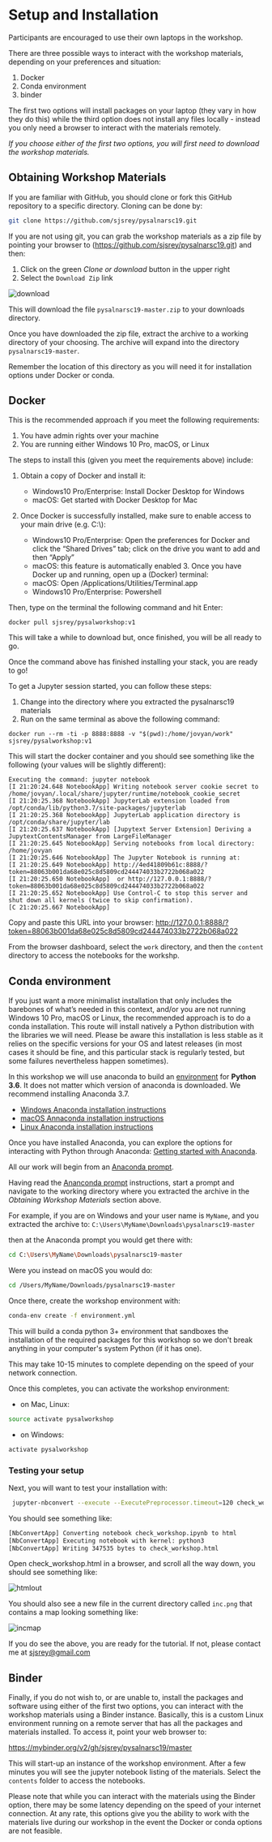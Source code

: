 # Setup and Installation

Participants are encouraged to use their own laptops in the workshop. 

There are three possible ways to interact with the workshop materials, depending on your preferences and situation:

1. Docker
2. Conda environment
2. binder

The first two options will install packages on your laptop (they vary in how they do this) while the third option does not install any files locally - instead you only need a browser to interact with the materials remotely.


*If you choose either of the first two options, you will first need to download the workshop materials.*

  
## Obtaining Workshop Materials

If you are familiar with GitHub, you should clone or fork this GitHub repository to a specific directory. Cloning can be done by:

```bash
git clone https://github.com/sjsrey/pysalnarsc19.git
```

If you are not using git, you can grab the workshop materials as a zip file by pointing your browser to (https://github.com/sjsrey/pysalnarsc19.git) and then:

1. Click on the green *Clone or download* button in the upper right
2. Select the `Download Zip` link

![download](https://i.imgur.com/6J1NeEu.png)

This will download the file `pysalnarsc19-master.zip` to your downloads directory.  

Once you have downloaded the zip file, extract the archive to a working directory of your choosing. The archive will expand into the directory `pysalnarsc19-master`.  

Remember the location of this directory as you will need it for installation options under Docker or conda.



## Docker

This is the recommended approach if you meet the following requirements:

1. You have admin rights over your machine
2. You are running either Windows 10 Pro, macOS, or Linux


The steps to install this (given you meet the requirements above) include:

1. Obtain a copy of Docker and install it:
    * Windows10 Pro/Enterprise: Install Docker Desktop for Windows
    * macOS: Get started with Docker Desktop for Mac

2.  Once Docker is successfully installed, make sure to enable access to your main drive
(e.g. C:\\):
    * Windows10 Pro/Enterprise: Open the preferences for Docker and click the “Shared Drives” tab; click on the drive you want to add and then “Apply”
    * macOS: this feature is automatically enabled 3. Once you have Docker up and running, open up a (Docker) terminal:
    * macOS: Open /Applications/Utilities/Terminal.app
    * Windows10 Pro/Enterprise: Powershell

Then, type on the terminal the following command and hit Enter:

```
docker pull sjsrey/pysalworkshop:v1
```

This will take a while to download but, once finished, you will be all ready to go.

Once the command above has finished installing your  stack, you are ready to go!

To get a Jupyter session started, you can follow these steps:

1. Change into the directory where you extracted the pysalnarsc19 materials 
1. Run on the same terminal as above the following command:

```
docker run --rm -ti -p 8888:8888 -v "$(pwd):/home/jovyan/work"  sjsrey/pysalworkshop:v1
```

This will start the docker container and you should see something like the
following (your values will be slightly different):

    Executing the command: jupyter notebook
    [I 21:20:24.648 NotebookApp] Writing notebook server cookie secret to /home/jovyan/.local/share/jupyter/runtime/notebook_cookie_secret
    [I 21:20:25.368 NotebookApp] JupyterLab extension loaded from /opt/conda/lib/python3.7/site-packages/jupyterlab
    [I 21:20:25.368 NotebookApp] JupyterLab application directory is /opt/conda/share/jupyter/lab
    [I 21:20:25.637 NotebookApp] [Jupytext Server Extension] Deriving a JupytextContentsManager from LargeFileManager
    [I 21:20:25.645 NotebookApp] Serving notebooks from local directory: /home/jovyan
    [I 21:20:25.646 NotebookApp] The Jupyter Notebook is running at:
    [I 21:20:25.649 NotebookApp] http://4ed41809b61c:8888/?token=88063b001da68e025c8d5809cd244474033b2722b068a022
    [I 21:20:25.650 NotebookApp]  or http://127.0.0.1:8888/?token=88063b001da68e025c8d5809cd244474033b2722b068a022
    [I 21:20:25.652 NotebookApp] Use Control-C to stop this server and shut down all kernels (twice to skip confirmation).
    [C 21:20:25.667 NotebookApp]


Copy and paste this URL into your browser:
http://127.0.0.1:8888/?token=88063b001da68e025c8d5809cd244474033b2722b068a022

From the browser dashboard, select the `work` directory, and then the `content` directory to access the notebooks for the workshp.


## Conda environment

If you just want a more minimalist installation that only includes the barebones
of what’s needed in this context, and/or you are not running Windows 10 Pro,
macOS or Linux, the recommended approach is to do a conda installation. This
route will install natively a Python distribution with the libraries we will
need. Please be aware this installation is less stable as it relies on the
specific versions for your OS and latest releases (in most cases it should be
fine, and this particular stack is regularly tested, but some failures
nevertheless happen sometimes).

In this workshop we will use anaconda to build an
[environment](https://conda.io/docs/user-guide/tasks/manage-environments.html)
for **Python 3.6**. It does not matter which version of anaconda is downloaded.
We recommend installing Anaconda 3.7.

- [Windows Anaconda installation instructions](https://docs.anaconda.com/anaconda/install/windows/#)
- [macOS Annaconda installation instructions](https://docs.anaconda.com/anaconda/install/mac-os/#)
- [Linux Anaconda installation instructions](https://docs.anaconda.com/anaconda/install/linux/#)


Once you have installed Anaconda, you can explore the options for interacting with Python through Anaconda: [Getting started with Anaconda](https://docs.anaconda.com/anaconda/user-guide/getting-started/#open-nav-win).

All our work will begin from an [Anaconda prompt](https://docs.anaconda.com/anaconda/user-guide/getting-started/#write-a-python-program-using-anaconda-prompt-or-terminal).

Having read the [Ananconda prompt](https://docs.anaconda.com/anaconda/user-guide/getting-started/#write-a-python-program-using-anaconda-prompt-or-terminal) instructions, start a prompt and
 navigate to the working directory where you extracted the archive in the
*Obtaining Workshop Materials* section above.

For example, if you are on Windows and your user name is `MyName`, and you extracted the archive to:
`C:\Users\MyName\Downloads\pysalnarsc19-master` 

then at the Anaconda prompt you would get there with:

```bash
cd C:\Users\MyName\Downloads\pysalnarsc19-master
```

Were you instead on macOS you would do:

```bash
cd /Users/MyName/Downloads/pysalnarsc19-master
```

Once there, create the workshop environment with:

```bash
conda-env create -f environment.yml
```

This will build a conda python 3+ environment that sandboxes the installation of the required packages for this workshop so we don't break anything in your computer's system Python (if it has one).

This may take 10-15 minutes to complete depending on the speed of your network connection.

Once this completes, you can activate the workshop environment:

* on Mac, Linux:
```bash
source activate pysalworkshop
```
* on Windows:
```bash
activate pysalworkshop
```

### Testing your setup
Next, you will want to test your installation with:
```bash
 jupyter-nbconvert --execute --ExecutePreprocessor.timeout=120 check_workshop.ipynb
```

You should see something like:
```bash
[NbConvertApp] Converting notebook check_workshop.ipynb to html
[NbConvertApp] Executing notebook with kernel: python3
[NbConvertApp] Writing 347535 bytes to check_workshop.html
```

Open check_workshop.html in a browser, and scroll all the way down, you should see something like:

![htmlout](https://i.imgur.com/uLjeLAc.png)

You should also see a new file in the current directory called `inc.png` that contains a map looking something like:

![incmap](https://i.imgur.com/yzEuhXI.png)

If you do see the above, you are ready for the tutorial. If not, please contact me at sjsrey@gmail.com


## Binder

Finally, if you do not wish to, or are unable to, install the packages and software using either of the first two options, you can interact with the workshop materials using a Binder instance. Basically, this is a custom Linux environment running on a remote server that has all the packages and materials installed. To access it, point your web browser to:

https://mybinder.org/v2/gh/sjsrey/pysalnarsc19/master

This will start-up an instance of the workshop environment. After a few minutes you will see the jupyter notebook listing of the materials. Select the `contents` folder to access the notebooks.

Please note that while you can interact with the materials using the Binder option, there may be some latency depending on the speed of your internet connection. At any rate, this options give you the ability to work with the materials live during our workshop in the event the Docker or conda options are not feasible.

